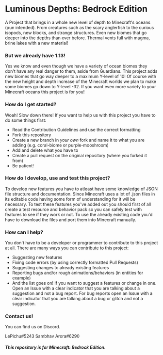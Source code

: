 # Luminous Depths: Bedrock Edition
A Project that brings in a whole new level of depth to Minecraft's oceans (pun intended).
From creatures such as the scary anglerfish to the curious isopods, new blocks, and strange structures.
Even new biomes that go deeper into the depths than ever before. Thermal vents full with magma, brine lakes with a new material!

### But we already have 1.13!
Yes we know and even though we have a variety of ocean biomes they don't have any real danger to them, aside from Guardians.
This project adds new biomes that go way deeper to a maximum Y-level of 10! Of course with the new height and depth increase of the Minecraft worlds we plan to make some biomes go down to Y-level -32.
If you want even more variety to your Minecraft oceans this project is for you!

### How do I get started?
Woah! Slow down there! If you want to help us with this project you have to do some things first:
* Read the Contribution Guidelines and use the correct formatting
* Fork this repository
* Create a new branch in *your own* fork and name it to what you are adding (e.g. coral-biome or purple-mooshroom)
* Add and delete what you have to
* Create a pull request on the original repository (where you forked it from)
* Be patient!

### How do I develop, use and test this project?
To develop new features you have to atleast have some knowledge of JSON file structure and documentation. Since Minecraft uses a lot of .json files in its editable code having some form of understanding for it will be necessary.
To test these features you've added out you should first of all create a test resource and behavior pack so you can safely test with features to see if they work or not.
To use the already existing code you'd have to download the files and port them into Minecraft manually.

### How can I help?
You don't have to be a developer or programmer to contribute to this project at all. There are many ways you can contribute to this project:
* Suggesting new features
* Fixing code errors (by using correctly formatted Pull Requests)
* Suggesting changes to already existing features
* Reporting bugs and/or rough animations/behaviors (in entities for example)
* And the list goes on!
If you want to suggest a features or change in one. Open an Issue with a clear indicator that you are talking about a suggestion and not a bug report. For bug reports open an Issue with a clear indicator that you are talking about a bug or glitch and not a suggestion.

### Contact us!
You can find us on Discord.

LePichu#5243
Sambhav Arora#6290

##### This repository is for Minecraft: Bedrock Edition.
